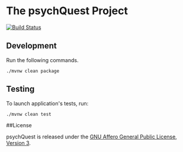 # The psychQuest Project

[![Build Status](https://travis-ci.org/psychquest/psychquest.svg?branch=develop)](https://travis-ci.org/psychquest/psychquest)

## Development

Run the following commands.

    ./mvnw clean package

## Testing

To launch application's tests, run:

    ./mvnw clean test

##License

psychQuest is released under the [GNU Affero General Public License, Version 3](https://www.gnu.org/licenses/agpl-3.0.html).
